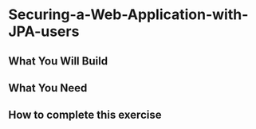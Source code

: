 # Securing-a-Web-Application-with-JPA-users

## What You Will Build

## What You Need

## How to complete this exercise